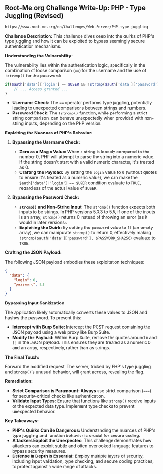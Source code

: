 ## Root-Me.org Challenge Write-Up: PHP - Type Juggling (Revised)
`https://www.root-me.org/en/Challenges/Web-Server/PHP-type-juggling`

**Challenge Description:**  This challenge dives deep into the quirks of PHP's type juggling and how it can be exploited to bypass seemingly secure authentication mechanisms. 

**Understanding the Vulnerability:**

The vulnerability lies within the authentication logic, specifically in the combination of loose comparison (`==`) for the username and the use of `!strcmp()` for the password:

```php
if($auth['data']['login'] == $USER && !strcmp($auth['data']['password'], $PASSWORD_SHA256)){
    // ... Access granted ...
}
```

- **Username Check:** The `==` operator performs type juggling, potentially leading to unexpected comparisons between strings and numbers. 
- **Password Check:** The `!strcmp()` function, while performing a strict string comparison, can behave unexpectedly when provided with non-string inputs, depending on the PHP version. 

**Exploiting the Nuances of PHP's Behavior:**

1. **Bypassing the Username Check:**

   - **Zero as a Magic Value:** When a string is loosely compared to the number 0, PHP will attempt to parse the string into a numeric value. If the string doesn't start with a valid numeric character, it's treated as 0. 
   - **Crafting the Payload:** By setting the `login` value to `0` (without quotes to ensure it's treated as a numeric value), we can make the `$auth['data']['login'] == $USER` condition evaluate to `TRUE`, regardless of the actual value of `$USER`.

2. **Bypassing the Password Check:**

   - **`strcmp()` and Non-String Input:** The `strcmp()` function expects both inputs to be strings.  In PHP versions 5.3.3 to 5.5, if one of the inputs is an array, `strcmp()` returns 0 instead of throwing an error (as it would in later versions).
   - **Exploiting the Quirk:**  By setting the `password` value to `[]` (an empty array), we can manipulate `strcmp()` to return 0, effectively making `!strcmp($auth['data']['password'], $PASSWORD_SHA256)` evaluate to `TRUE`.

**Crafting the JSON Payload:**

The following JSON payload embodies these exploitation techniques:

```json
{
  "data": {
    "login": 0, 
    "password": [] 
  }
}
```

**Bypassing Input Sanitization:**

The application likely automatically converts these values to JSON and hashes the password.  To prevent this:

- **Intercept with Burp Suite:**  Intercept the POST request containing the JSON payload using a web proxy like Burp Suite.
- **Modify the Payload:**  Within Burp Suite, remove the quotes around `0` and `[]` in the JSON payload. This ensures they are treated as a numeric 0 and an array, respectively, rather than as strings.

**The Final Touch:**

Forward the modified request. The server, tricked by PHP's type juggling and `strcmp()`'s unusual behavior, will grant access, revealing the flag. 

**Remediation:**

- **Strict Comparison is Paramount:**  **Always** use strict comparison (`===`) for security-critical checks like authentication.
- **Validate Input Types:**  Ensure that functions like `strcmp()` receive inputs of the expected data type.  Implement type checks to prevent unexpected behavior.

**Key Takeaways:**

- **PHP's Quirks Can Be Dangerous:**  Understanding the nuances of PHP's type juggling and function behavior is crucial for secure coding.
- **Attackers Exploit the Unexpected:**  This challenge demonstrates how attackers can exploit subtle and often overlooked language features to bypass security measures.
- **Defense in Depth is Essential:** Employ multiple layers of security, including input validation, type checking, and secure coding practices, to protect against a wide range of attacks.
